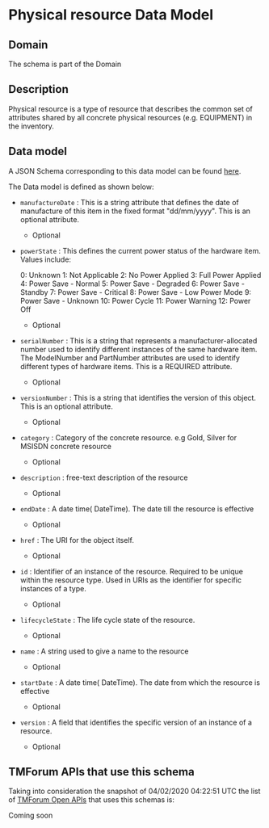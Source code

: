 # Physical resource Data Model

## Domain

The  schema is part of the  Domain

## Description

Physical resource is a type of resource that describes the common set of attributes shared by all concrete physical resources (e.g. EQUIPMENT) in the inventory.

## Data model

A JSON Schema corresponding to this data model can be found
[here](https://github.com/tmforum-rand/schemas/blob/candidates/Resource/PhysicalResource.schema.json).

The Data model is defined as shown below:
- `manufactureDate` : This is a string attribute that defines the date of manufacture of this item in the fixed format &quot;dd/mm/yyyy&quot;. This is an optional attribute.
  - Optional
- `powerState` : This defines the current power status of the hardware item. Values include:

  0:  Unknown
  1:  Not Applicable
  2:  No Power Applied
  3: Full Power Applied
  4:  Power Save - Normal
  5:  Power Save - Degraded
  6:  Power Save - Standby
  7:  Power Save - Critical
  8:  Power Save - Low Power Mode
  9:  Power Save - Unknown
 10: Power Cycle
 11: Power Warning
 12: Power Off
  - Optional
- `serialNumber` : This is a string that represents a manufacturer-allocated number used to identify different instances of the same hardware item. The ModelNumber and PartNumber attributes are used to identify different types of hardware items. This is a REQUIRED attribute.
  - Optional
- `versionNumber` : This is a string that identifies the version of this object. This is an optional attribute.
  - Optional
- `category` : Category of the concrete resource. e.g Gold, Silver for MSISDN concrete resource
  - Optional
- `description` : free-text description of the resource
  - Optional
- `endDate` : A date time( DateTime). The date till the resource is effective
  - Optional
- `href` : The URI for the object itself.
  - Optional
- `id` : Identifier of an instance of the resource. Required to be unique within the resource type.  Used in URIs as the identifier for specific instances of a type.
  - Optional
- `lifecycleState` : The life cycle state of the resource.
  - Optional
- `name` : A string used to give a name to the resource
  - Optional
- `startDate` : A date time( DateTime). The date from which the resource is effective
  - Optional
- `version` : A field that identifies the specific version of an instance of a resource.
  - Optional




## TMForum APIs that use this schema

Taking into consideration the snapshot of 04/02/2020 04:22:51 UTC the list of [TMForum Open APIs](https://www.tmforum.org/open-apis/) that uses this schemas is:

Coming soon